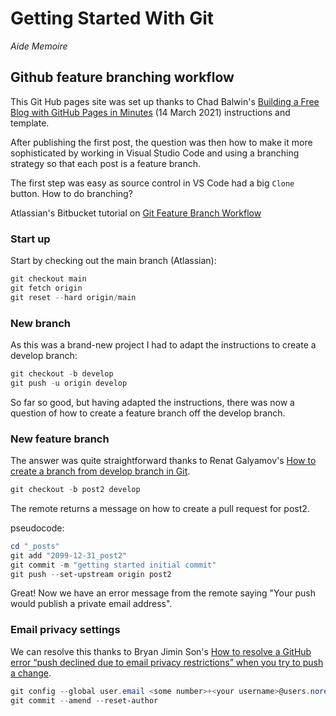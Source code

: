 Getting Started With Git
======================== 
*Aide Memoire* 

## Github feature branching workflow

This Git Hub pages site was set up thanks to Chad Balwin's [Building a Free Blog with GitHub Pages in Minutes](https://chadbaldwin.net/2021/03/14/how-to-build-a-sql-blog.html) (14 March 2021) instructions and template. 

After publishing the first post, the question was then how to make it more sophisticated by working in Visual Studio Code and using a branching strategy so that each post is a feature branch. 

The first step was easy as source control in VS Code had a big `Clone` button. How to do branching? 

Atlassian's Bitbucket tutorial on [Git Feature Branch Workflow](https://www.atlassian.com/git/tutorials/comparing-workflows/feature-branch-workflow) 

### Start up 
Start by checking out the main branch (Atlassian): 

```powershell 
git checkout main
git fetch origin 
git reset --hard origin/main
``` 

### New branch
As this was a brand-new project I had to adapt the instructions to create a develop branch: 

```powershell 
git checkout -b develop 
git push -u origin develop
``` 

So far so good, but having adapted the instructions, there was now a question of how to create a feature branch off the develop branch. 

### New feature branch 
The answer was quite straightforward thanks to Renat Galyamov's [How to create a branch from develop branch in Git](https://renatello.com/create-branch-from-another-branch-in-git/#how-to-create-a-branch-from-develop-branch-in-git). 

```powershell 
git checkout -b post2 develop 
``` 

The remote returns a message on how to create a pull request for post2. 

pseudocode: 

```powershell 
cd "_posts" 
git add "2099-12-31_post2" 
git commit -m "getting started initial commit" 
git push --set-upstream origin post2 
``` 

Great! Now we have an error message from the remote saying "Your push would publish a private email address". 

### Email privacy settings 

We can resolve this thanks to Bryan Jimin Son's [How to resolve a GitHub error “push declined due to email privacy restrictions” when you try to push a change](https://bryantson.medium.com/how-to-resolve-a-github-error-push-declined-due-to-email-privacy-restrictions-when-you-try-to-b748f6ca0bcd). 

```powershell 
git config --global user.email <some number>+<your username>@users.noreply.github.com 
git commit --amend --reset-author
```